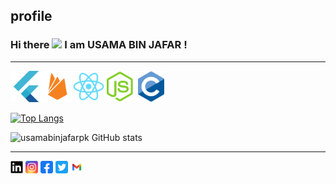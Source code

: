 ## profile
### Hi there <img src="https://raw.githubusercontent.com/MartinHeinz/MartinHeinz/master/wave.gif" width="30px"> I am USAMA BIN JAFAR !

<hr></hr>


<img src="https://github.com/devicons/devicon/blob/master/icons/flutter/flutter-original.svg" alt="php Logo" with="50" height="50"/><img src="https://github.com/devicons/devicon/blob/master/icons/firebase/firebase-plain.svg" alt="php Logo" with="50" height="50"/><img src="https://github.com/devicons/devicon/blob/master/icons/react/react-original.svg" alt="React Logo" with="50" height="50"/><img src="https://github.com/devicons/devicon/blob/master/icons/nodejs/nodejs-original.svg" alt="npm Logo" with="50" height="50"/><img src="https://github.com/devicons/devicon/blob/master/icons/c/c-original.svg" alt="php Logo" with="50" height="50"/>


[![Top Langs](https://github-readme-stats.vercel.app/api/top-langs/?username=usamabinjafarpk&theme=radical&layout=compact)](https://github.com/Hmida71/github-readme-stats)

![usamabinjafarpk GitHub stats](https://github-readme-stats.vercel.app/api?username=usamabinjafarpk&show_icons=true&theme=radical)
<hr></hr>


[<img src="https://github.com/devicons/devicon/blob/master/icons/linkedin/linkedin-plain.svg" with="20" height="20">](https://www.linkedin.com/in/usama-bin-jafar-pk-a8115b1ba/)
[<img src="https://github.com/edent/SuperTinyIcons/blob/master/images/svg/instagram.svg" with="20" height="20">](https://www.instagram.com/usampkvelleri/)
[<img src="https://github.com/edent/SuperTinyIcons/blob/master/images/svg/facebook.svg " with="20" height="20">](https://www.facebook.com/usampk.velleri)
[<img src="https://github.com/edent/SuperTinyIcons/blob/master/images/svg/twitter.svg" with="20" height="20">](https://twitter.com/USAMABINJAFARP1)
[<img src="https://github.com/edent/SuperTinyIcons/blob/master/images/svg/gmail.svg" with="20" height="20">](mailto:usamabinjafarpk335@gmail.com)



